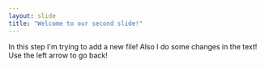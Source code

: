 ```yaml
---
layout: slide
title: "Welcome to our second slide!"
---
```

In this step I'm trying to add a new file! Also I do some changes in the text!
Use the left arrow to go back!
